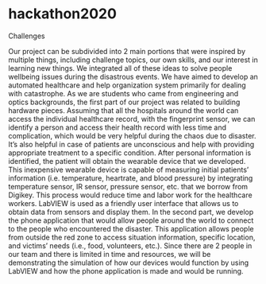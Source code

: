 # hackathon2020
Challenges

Our project can be subdivided into 2 main portions that were inspired by multiple things, including challenge topics, our own skills, and our interest in learning new things. We integrated all of these ideas to solve people wellbeing issues during the disastrous events. We have aimed to develop an automated healthcare and help organization system primarily for dealing with catastrophe. As we are students who came from engineering and optics backgrounds, the first part of our project was related to building hardware pieces. 
Assuming that all the hospitals around the world can access the individual healthcare record, with the fingerprint sensor, we can identify a person and access their health record with less time and complication, which would be very helpful during the chaos due to disaster. It’s also helpful in case of patients are unconscious and help with providing appropriate treatment to a specific condition. After personal information is identified, the patient will obtain the wearable device that we developed. This inexpensive wearable device is capable of measuring initial patients’ information (i.e. temperature, heartrate, and blood pressure) by integrating temperature sensor, IR sensor, pressure sensor, etc. that we borrow from Digikey. This process would reduce time and labor work for the healthcare workers. LabVIEW is used as a friendly user interface that allows us to obtain data from sensors and display them.
In the second part, we develop the phone application that would allow people around the world to connect to the people who encountered the disaster. This application allows people from outside the red zone to access situation information, specific location, and victims’ needs (i.e., food, volunteers, etc.).
Since there are 2 people in our team and there is limited in time and resources, we will be demonstrating the simulation of how our devices would function by using LabVIEW and how the phone application is made and would be running. 
